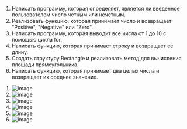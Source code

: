 1) Написать программу, которая определяет, является ли введенное пользователем число четным или нечетным.
2) Реализовать функцию, которая принимает число и возвращает "Positive", "Negative" или "Zero".
3) Написать программу, которая выводит все числа от 1 до 10 с помощью цикла for.
4) Написать функцию, которая принимает строку и возвращает ее длину.
5) Создать структуру Rectangle и реализовать метод для вычисления площади прямоугольника.
6) Написать функцию, которая принимает два целых числа и возвращает их среднее значение.

1. ![image](https://github.com/user-attachments/assets/e19e0410-d50f-40f1-954f-24f4bb3c77f5)
2. ![image](https://github.com/user-attachments/assets/63fa17b8-53d9-4837-9350-570521438d93)
3. ![image](https://github.com/user-attachments/assets/10c348dd-9c7c-40e5-a9e2-8843caccdba6)
4. ![image](https://github.com/user-attachments/assets/0826cbf9-ba3e-4ed1-823d-6853ba92e1ef)
5. ![image](https://github.com/user-attachments/assets/f8058a5a-6726-4d5c-92bb-1e106d293f44)
6. ![image](https://github.com/user-attachments/assets/0485f57f-3eaa-466e-99c2-272bd95569ed)
